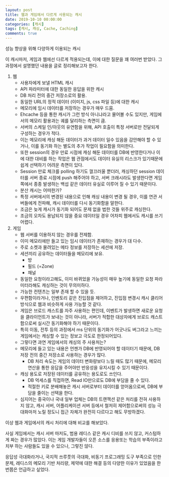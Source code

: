 ```yaml
---
layout: post
title: 웹과 게임에서 다르게 사용되는 캐시
date: 2019-10-10 00:00:00
categories: [캐시]
tags: [캐시, 캐싱, Cache, Caching]
comments: true
---
```


성능 향상을 위해 다양하게 이용되는 캐시

이 캐시마저, 게임과 웹에선 다르게 적용되는데, 이에 대한 질문을 꽤 여러번 받았다. 그 과정에서 설명했던 내용을 글로 정리해보고자 한다.

1. 웹
   * 사용자에게 보낼 HTML 캐시
   * API 파라미터에 대한 동일한 응답을 위한 캐시
   * DB 처리 전의 중간 저장소로의 활용.
   * 동일한 URL의 정적 데이터 (이미지, js, css 파일 등)에 대한 캐시
   * 메모리에 임시 데이터를 저장하는 경우가 매우 드뭄.
   	* Ehcache 등을 통한 캐시가 그런 방식 아니냐라고 물어볼 수도 있지만, 게임에서의 메모리 활용과는 궤를 달리하는 측면이 큼.
   * 서버의 스케일 인/아웃의 유연함을 위해, API 호출이 특정 서버로만 전달되게 구성하는 경우가 적다.
   	* 이는 메모리에 캐싱 해둔 데이터가 과거 데이터 일수 있음을 감안해야 할 수 있거나, 이를 동기화 하는 별도의 추가 작업이 필요함을 의미한다.
   	* 또한 session의 경우 만료 시점에 캐싱 해둔 데이터를 DB에 반영한다거나 이에 대한 대비를 하는 작업은 웹 관점에서도 데이터 유실의 리스크가 있기때문에 쉽게 선택하기 어려운 측면이 있다.
   	* Session 만료 체크를 polling 하기도 껄끄러울 뿐더러, 캐싱하던 session 데이터를 서버 종료 시점에 push 해주어야 하고, 서버 크래시라도 발생한다면 게임 쪽에서 종종 발생하는 백섭 같은 데이터 유실로 이루어 질 수 있기 때문이다.
   * 분산 캐시는 어떠한가?
   	* 특정 서버에서의 변경된 내용으로 인해 캐싱 내용이 변경 될 경우, 이를 연관 서버들에게 전파해, 캐시 데이터를 다시 동기화함을 말한다.
   	* 조금은 늦게 캐시가 동기화 되어도 문제 없을 법한 것들 위주로 캐싱한다.
   	* 조금의 오차도 용납되지 않을 중요 데이터일 경우 어차피 웹에서도 캐시를 쓰기 어렵다.
2. 게임
   * 웹 서버를 이용하지 않는 경우를 전제함.
   * 이미 메모리에만 들고 있는 임시 데이터가 존재하는 경우가 대 다수.
   	* 주로 소켓과 물려있는 메타 정보를 저장하는 세션에 저장.
   	* 세션끼리 공유하는 데이터들을 메모리에 보유.
   		* 방
   		* 필드 (=Zone)
   		* 채널
   * 동일한 요청이라고해도, 이미 바뀌었을 가능성이 매우 높기에 동일한 요청 파라미터라해도 캐싱하는 것이 무의미하다.
   	* 가능한 컨텐츠는 일부 존재 할 수 있을 듯.
   	* 우편함이라거나, 인벤토리 같은 진입점을 제어하고, 진입점 변경시 캐시 클리어 방식으로 웹과 비슷하게 사용 가능할 것 같다.
   * 게임은 브로드 캐스트를 자주 사용하는 편인데, 이벤트가 발생하면 새로운 요청을 클라이언트가 보내는 것이 아니라, 서버가 적합한 대상자에게 브로드 캐스트함으로써 실시간 동기화해야 하기 때문이다.
   	* 특히 이동, 전투 등의 과정에서 ms 단위의 동기화가 어긋나도 버그라고 느끼는 게임에서는 캐싱할 수 있는 정보고 극도로 한정되어있다.
   * 그렇다면 과연 게임에서의 캐싱의 주 사용처는?
   	* 메모리에 들고 있는 내용은 언젠가 DB에 반영되어야 할 데이터기 때문에, DB 저장 전의 중간 저장소로 사용하는 경우가 많다.
   		* DB 처리 속도는 게임의 데이터 변화량보다 느릴 때도 많기 때문에, 메모리 연산을 통한 응답을 주어야만 반응성을 유지시킬 수 있기 때문이다.
   	* 캐싱 용도로 저장된 데이터를 공유하는 용도로도 쓰인다.
   		* DB 억세스를 직접하면, Read IO만으로도 DB에 부담을 줄 수 있다.
   		* 적절한 키로 분배해놓은 캐시 서버로부터 데이터를 얻어옴으로써, DB에 부담을 줄이는 선택을 한다.
   	* 심지어는 중국이나 국내 일부 업체는 DB의 트랜잭션 같은 처리를 전혀 사용하지 않고, 캐시 서버, 어플리케이션 서버 등에서 철저히 제어함으로써의 성능 극대화마저 노릴 정도니 접근 자체가 완전히 다르다고 해도 무방하겠다.

이상 웹과 게임에서의 캐시 처리에 대해 비교를 해보았다.

사실 게임에서는 캐시 서버 마저도, 범용 레디스 같은 캐시 디비를 쓰지 않고, 커스텀하게 짜는 경우가 많았다. 이는 게임 개발자들이 오픈 소스를 응용또는 학습의 부족이라고 치부 하는 사람들도 있을 수 있으나, 그렇진 않다.

응답성 극대화라거나, 국지적 쓰루풋의 극대화, 비동기 프로그래밍 도구 부족으로 인한 문제, 레디스의 메모리 기반 처리량, 제약에 대한 해결 등의 다양한 이유가 있었음을 한번쯤은 언급하고 싶었다.